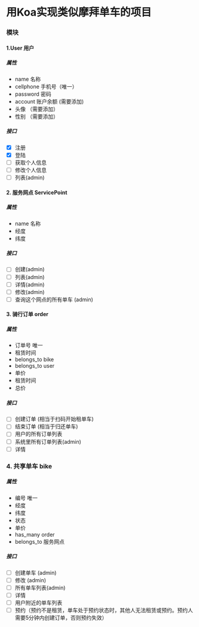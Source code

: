 # 用Koa实现类似摩拜单车的项目
### 模块
#### 1.User 用户
##### 属性
- name 名称
- cellphone 手机号（唯一）
- password 密码
- account 账户余额 (需要添加)
- 头像 （需要添加）
- 性别 （需要添加）
##### 接口
- [x] 注册 
- [x] 登陆 
- [ ] 获取个人信息
- [ ] 修改个人信息
- [ ] 列表(admin)

#### 2. 服务网点 ServicePoint
##### 属性
- name 名称
- 经度
- 纬度
##### 接口
- [ ] 创建(admin)
- [ ] 列表(admin)
- [ ] 详情(admin)
- [ ] 修改(admin)
- [ ] 查询这个网点的所有单车 (admin)

#### 3. 骑行订单 order
##### 属性
- 订单号 唯一
- 租赁时间
- belongs_to bike
- belongs_to user
- 单价
- 租赁时间
- 总价
##### 接口
- [ ] 创建订单 (相当于扫码开始租单车)
- [ ] 结束订单 (相当于归还单车)
- [ ] 用户的所有订单列表
- [ ] 系统里所有订单列表(admin)
- [ ] 详情

### 4. 共享单车 bike
##### 属性
- 编号 唯一
- 经度
- 纬度
- 状态
- 单价
- has_many order
- belongs_to 服务网点
##### 接口
- [ ] 创建单车 (admin)
- [ ] 修改 (admin)
- [ ] 所有单车列表(admin)
- [ ] 详情
- [ ] 用户附近的单车列表
- [ ] 预约（预约不是租赁，单车处于预约状态时，其他人无法租赁或预约。预约人需要5分钟内创建订单，否则预约失效）
